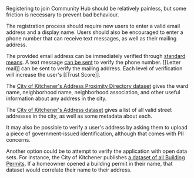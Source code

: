 Registering to join Community Hub should be relatively painless, but some friction is necessary to prevent bad behaviour.

The registration process should require new users to enter a valid email address and a display name. Users should also be encouraged to enter a phone number that can receive text messages, as well as their mailing address. 

The provided email address can be immediately verified through [standard means](Email). A text message [can be sent](SMS) to verify the phone number. [[Letter mail]] can be sent to verify the mailing address. Each level of verification will increase the user's [[Trust Score]].

The [City of Kitchener's Address Proximity Directory dataset](https://open-kitchenergis.opendata.arcgis.com/datasets/91b34c8560c04dcdbc262361e2995bad_0/explore?location=43.455898%2C-80.476219%2C16.64) gives the ward name, neighborhood name, neighborhood association, and other useful information about any address in the city.

The [City of Kitchener's Address dataset](https://data.waterloo.ca/datasets/KitchenerGIS::addresses/explore?location=43.450232%2C-80.461167%2C14.51) gives a list of all valid street addresses in the city, as well as some metadata about each.

It may also be possible to verify a user's address by asking them to upload a piece of government-issued identification, although that comes with PII concerns.

Another option could be to attempt to verify the application with open data sets. For instance, the City of Kitchener publishes [a dataset of all Building Permits](https://open-kitchenergis.opendata.arcgis.com/datasets/c486d37abe2948d884a159cba20bec8c_0/explore?location=43.449408%2C-80.466586%2C14.49). If a homeowner opened a building permit in their name, that dataset would correlate their name to their address.